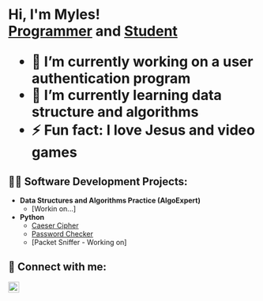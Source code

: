 <h1>Hi, I'm Myles! <br/><a href="https://github.com/mylesv3">Programmer</a> and <a href="https://www.linkedin.com/in/mylesvendryes/">Student</a>

- 🔭 I’m currently working on a user authentication program
- 🌱 I’m currently learning data structure and algorithms
- ⚡ Fun fact: I love Jesus and video games

<h2>👨‍💻 Software Development Projects:</h2>

- <b>Data Structures and Algorithms Practice (AlgoExpert)</b>
  - [Workin on...]
- <b>Python</b>
  - [Caeser Cipher](https://github.com/mylesv3/caeserCipher)
  - [Password Checker](https://github.com/mylesv3/passwordCheck)
  - [Packet Sniffer - Working on]


<h2> 🤳 Connect with me:</h2>

[<img align="left" alt="Myles Vendryes | LinkedIn" width="22px" src="https://cdn.jsdelivr.net/npm/simple-icons@v3/icons/linkedin.svg" />][linkedin]

[linkedin]: https://linkedin.com/in/mylesvendryes

